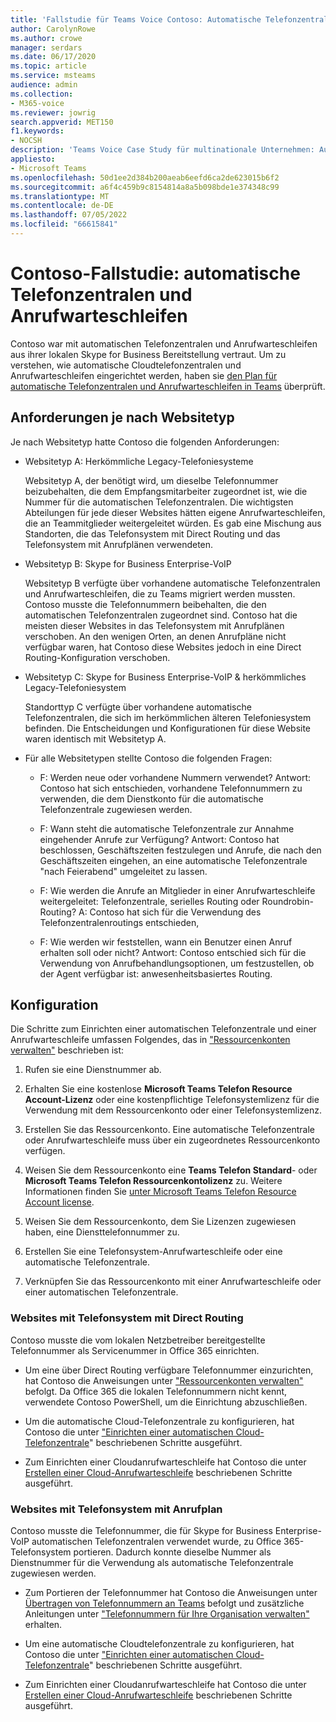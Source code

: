 ```yaml
---
title: 'Fallstudie für Teams Voice Contoso: Automatische Telefonzentralen und Anrufwarteschleifen'
author: CarolynRowe
ms.author: crowe
manager: serdars
ms.date: 06/17/2020
ms.topic: article
ms.service: msteams
audience: admin
ms.collection:
- M365-voice
ms.reviewer: jowrig
search.appverid: MET150
f1.keywords:
- NOCSH
description: 'Teams Voice Case Study für multinationale Unternehmen: Automatische Telefonzentralen und Anrufwarteschleifen'
appliesto:
- Microsoft Teams
ms.openlocfilehash: 50d1ee2d384b200aeab6eefd6ca2de623015b6f2
ms.sourcegitcommit: a6f4c459b9c8154814a8a5b098bde1e374348c99
ms.translationtype: MT
ms.contentlocale: de-DE
ms.lasthandoff: 07/05/2022
ms.locfileid: "66615841"
---
```

# <a name="contoso-case-study-auto-attendants-and-call-queues"></a>Contoso-Fallstudie: automatische Telefonzentralen und Anrufwarteschleifen

Contoso war mit automatischen Telefonzentralen und Anrufwarteschleifen aus ihrer lokalen Skype for Business Bereitstellung vertraut. Um zu verstehen, wie automatische Cloudtelefonzentralen und Anrufwarteschleifen eingerichtet werden, haben sie [den Plan für automatische Telefonzentralen und Anrufwarteschleifen in Teams](plan-auto-attendant-call-queue.md) überprüft.

## <a name="requirements-depending-on-site-type"></a>Anforderungen je nach Websitetyp

Je nach Websitetyp hatte Contoso die folgenden Anforderungen:

- Websitetyp A: Herkömmliche Legacy-Telefoniesysteme 

  Websitetyp A, der benötigt wird, um dieselbe Telefonnummer beizubehalten, die dem Empfangsmitarbeiter zugeordnet ist, wie die Nummer für die automatischen Telefonzentralen. Die wichtigsten Abteilungen für jede dieser Websites hätten eigene Anrufwarteschleifen, die an Teammitglieder weitergeleitet würden. Es gab eine Mischung aus Standorten, die das Telefonsystem mit Direct Routing und das Telefonsystem mit Anrufplänen verwendeten.  

- Websitetyp B: Skype for Business Enterprise-VoIP 

  Websitetyp B verfügte über vorhandene automatische Telefonzentralen und Anrufwarteschleifen, die zu Teams migriert werden mussten. Contoso musste die Telefonnummern beibehalten, die den automatischen Telefonzentralen zugeordnet sind. Contoso hat die meisten dieser Websites in das Telefonsystem mit Anrufplänen verschoben. An den wenigen Orten, an denen Anrufpläne nicht verfügbar waren, hat Contoso diese Websites jedoch in eine Direct Routing-Konfiguration verschoben.  

- Websitetyp C: Skype for Business Enterprise-VoIP & herkömmliches Legacy-Telefoniesystem 

  Standorttyp C verfügte über vorhandene automatische Telefonzentralen, die sich im herkömmlichen älteren Telefoniesystem befinden. Die Entscheidungen und Konfigurationen für diese Website waren identisch mit Websitetyp A.   

- Für alle Websitetypen stellte Contoso die folgenden Fragen:

  - F: Werden neue oder vorhandene Nummern verwendet? 
    Antwort: Contoso hat sich entschieden, vorhandene Telefonnummern zu verwenden, die dem Dienstkonto für die automatische Telefonzentrale zugewiesen werden. 

  - F: Wann steht die automatische Telefonzentrale zur Annahme eingehender Anrufe zur Verfügung? 
    Antwort: Contoso hat beschlossen, Geschäftszeiten festzulegen und Anrufe, die nach den Geschäftszeiten eingehen, an eine automatische Telefonzentrale "nach Feierabend" umgeleitet zu lassen.  

  - F: Wie werden die Anrufe an Mitglieder in einer Anrufwarteschleife weitergeleitet: Telefonzentrale, serielles Routing oder Roundrobin-Routing? 
    A: Contoso hat sich für die Verwendung des Telefonzentralenroutings entschieden, 

  - F: Wie werden wir feststellen, wann ein Benutzer einen Anruf erhalten soll oder nicht? 
    Antwort: Contoso entschied sich für die Verwendung von Anrufbehandlungsoptionen, um festzustellen, ob der Agent verfügbar ist: anwesenheitsbasiertes Routing. 

## <a name="configuration"></a>Konfiguration

Die Schritte zum Einrichten einer automatischen Telefonzentrale und einer Anrufwarteschleife umfassen Folgendes, das in ["Ressourcenkonten verwalten"](manage-resource-accounts.md) beschrieben ist:

1. Rufen sie eine Dienstnummer ab.

2. Erhalten Sie eine kostenlose **Microsoft Teams Telefon Resource Account-Lizenz** oder eine kostenpflichtige Telefonsystemlizenz für die Verwendung mit dem Ressourcenkonto oder einer Telefonsystemlizenz.

3. Erstellen Sie das Ressourcenkonto. Eine automatische Telefonzentrale oder Anrufwarteschleife muss über ein zugeordnetes Ressourcenkonto verfügen.

4. Weisen Sie dem Ressourcenkonto eine **Teams Telefon Standard**- oder **Microsoft Teams Telefon Ressourcenkontolizenz** zu. Weitere Informationen finden Sie [unter Microsoft Teams Telefon Resource Account license](./teams-add-on-licensing/virtual-user.md).

5. Weisen Sie dem Ressourcenkonto, dem Sie Lizenzen zugewiesen haben, eine Diensttelefonnummer zu.

6. Erstellen Sie eine Telefonsystem-Anrufwarteschleife oder eine automatische Telefonzentrale.

7. Verknüpfen Sie das Ressourcenkonto mit einer Anrufwarteschleife oder einer automatischen Telefonzentrale.

### <a name="sites-with-phone-system-with-direct-routing"></a>Websites mit Telefonsystem mit Direct Routing

Contoso musste die vom lokalen Netzbetreiber bereitgestellte Telefonnummer als Servicenummer in Office 365 einrichten.

- Um eine über Direct Routing verfügbare Telefonnummer einzurichten, hat Contoso die Anweisungen unter ["Ressourcenkonten verwalten"](manage-resource-accounts.md) befolgt. Da Office 365 die lokalen Telefonnummern nicht kennt, verwendete Contoso PowerShell, um die Einrichtung abzuschließen.   

- Um die automatische Cloud-Telefonzentrale zu konfigurieren, hat Contoso die unter ["Einrichten einer automatischen Cloud-Telefonzentrale](create-a-phone-system-auto-attendant.md)" beschriebenen Schritte ausgeführt. 

- Zum Einrichten einer Cloudanrufwarteschleife hat Contoso die unter [Erstellen einer Cloud-Anrufwarteschleife](create-a-phone-system-call-queue.md) beschriebenen Schritte ausgeführt.  


### <a name="sites-with-phone-system-with-calling-plan"></a>Websites mit Telefonsystem mit Anrufplan

Contoso musste die Telefonnummer, die für Skype for Business Enterprise-VoIP automatischen Telefonzentralen verwendet wurde, zu Office 365-Telefonsystem portieren. Dadurch konnte dieselbe Nummer als Dienstnummer für die Verwendung als automatische Telefonzentrale zugewiesen werden. 

- Zum Portieren der Telefonnummer hat Contoso die Anweisungen unter [Übertragen von Telefonnummern an Teams](./phone-number-calling-plans/transfer-phone-numbers-to-teams.md) befolgt und zusätzliche Anleitungen unter ["Telefonnummern für Ihre Organisation verwalten"](./manage-phone-numbers-for-your-organization/manage-phone-numbers-for-your-organization.md) erhalten.

- Um eine automatische Cloudtelefonzentrale zu konfigurieren, hat Contoso die unter ["Einrichten einer automatischen Cloud-Telefonzentrale](create-a-phone-system-auto-attendant.md)" beschriebenen Schritte ausgeführt.

-  Zum Einrichten einer Cloudanrufwarteschleife hat Contoso die unter [Erstellen einer Cloud-Anrufwarteschleife](create-a-phone-system-call-queue.md) beschriebenen Schritte ausgeführt.  


